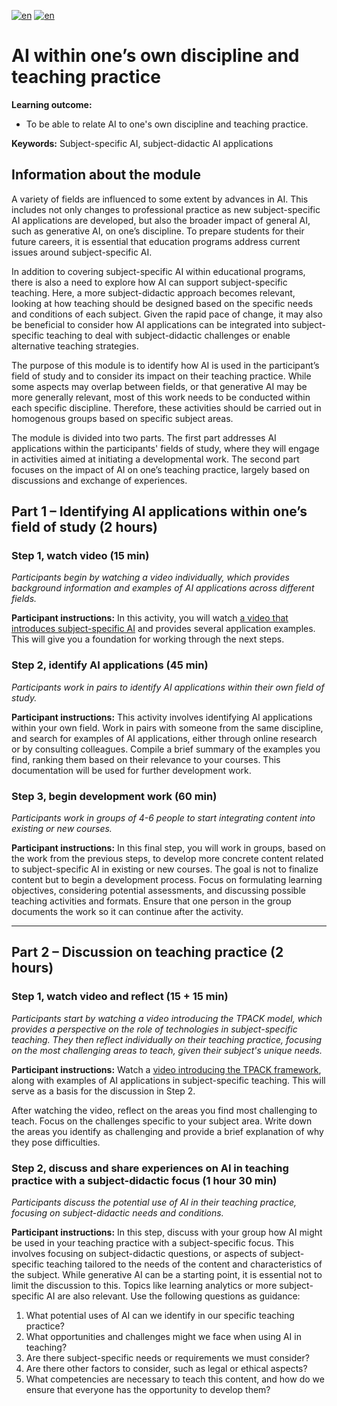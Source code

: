 [![en](https://img.shields.io/badge/lang-sv-yellow.svg)](https://github.com/wasp-ed/moduler/blob/main/modul5.md)
[![en](https://img.shields.io/badge/lang-en-red.svg)](https://github.com/wasp-ed/moduler/blob/main/modul5en.md)
# AI within one’s own discipline and teaching practice

**Learning outcome:**
- To be able to relate AI to one's own discipline and teaching practice.

**Keywords:**
Subject-specific AI, subject-didactic AI applications

## Information about the module
A variety of fields are influenced to some extent by advances in AI. This includes not only changes to professional practice as new subject-specific AI applications are developed, but also the broader impact of general AI, such as generative AI, on one’s discipline. To prepare students for their future careers, it is essential that education programs address current issues around subject-specific AI.

In addition to covering subject-specific AI within educational programs, there is also a need to explore how AI can support subject-specific teaching. Here, a more subject-didactic approach becomes relevant, looking at how teaching should be designed based on the specific needs and conditions of each subject. Given the rapid pace of change, it may also be beneficial to consider how AI applications can be integrated into subject-specific teaching to deal with subject-didactic challenges or enable alternative teaching strategies.

The purpose of this module is to identify how AI is used in the participant’s field of study and to consider its impact on their teaching practice. While some aspects may overlap between fields, or that generative AI may be more generally relevant, most of this work needs to be conducted within each specific discipline. Therefore, these activities should be carried out in homogenous groups based on specific subject areas.

The module is divided into two parts. The first part addresses AI applications within the participants' fields of study, where they will engage in activities aimed at initiating a developmental work. The second part focuses on the impact of AI on one’s teaching practice, largely based on discussions and exchange of experiences.

## Part 1 – Identifying AI applications within one’s field of study (2 hours)

### Step 1, watch video (15 min)
*Participants begin by watching a video individually, which provides background information and examples of AI applications across different fields.*

**Participant instructions:**
In this activity, you will watch [a video that introduces subject-specific AI](https://www.youtube.com/watch?v=Ypm2NwD9XVU) and provides several application examples. This will give you a foundation for working through the next steps.

### Step 2, identify AI applications (45 min)
*Participants work in pairs to identify AI applications within their own field of study.*

**Participant instructions:**
This activity involves identifying AI applications within your own field. Work in pairs with someone from the same discipline, and search for examples of AI applications, either through online research or by consulting colleagues. Compile a brief summary of the examples you find, ranking them based on their relevance to your courses. This documentation will be used for further development work.

### Step 3, begin development work (60 min)
*Participants work in groups of 4-6 people to start integrating content into existing or new courses.*

**Participant instructions:**
In this final step, you will work in groups, based on the work from the previous steps, to develop more concrete content related to subject-specific AI in existing or new courses. The goal is not to finalize content but to begin a development process. Focus on formulating learning objectives, considering potential assessments, and discussing possible teaching activities and formats. Ensure that one person in the group documents the work so it can continue after the activity.

---

## Part 2 – Discussion on teaching practice (2 hours)

### Step 1, watch video and reflect (15 + 15 min)
*Participants start by watching a video introducing the TPACK model, which provides a perspective on the role of technologies in subject-specific teaching. They then reflect individually on their teaching practice, focusing on the most challenging areas to teach, given their subject's unique needs.*

**Participant instructions:**
Watch a [video introducing the TPACK framework](https://www.youtube.com/watch?v=24HYMy000Ro), along with examples of AI applications in subject-specific teaching. This will serve as a basis for the discussion in Step 2.

After watching the video, reflect on the areas you find most challenging to teach. Focus on the challenges specific to your subject area. Write down the areas you identify as challenging and provide a brief explanation of why they pose difficulties.

### Step 2, discuss and share experiences on AI in teaching practice with a subject-didactic focus (1 hour 30 min)
*Participants discuss the potential use of AI in their teaching practice, focusing on subject-didactic needs and conditions.*

**Participant instructions:**
In this step, discuss with your group how AI might be used in your teaching practice with a subject-specific focus. This involves focusing on subject-didactic questions, or aspects of subject-specific teaching tailored to the needs of the content and characteristics of the subject. While generative AI can be a starting point, it is essential not to limit the discussion to this. Topics like learning analytics or more subject-specific AI are also relevant. Use the following questions as guidance:

1. What potential uses of AI can we identify in our specific teaching practice?
2. What opportunities and challenges might we face when using AI in teaching?
3. Are there subject-specific needs or requirements we must consider?
4. Are there other factors to consider, such as legal or ethical aspects?
5. What competencies are necessary to teach this content, and how do we ensure that everyone has the opportunity to develop them?
